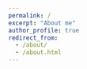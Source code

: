```yaml
---
permalink: /
excerpt: "About me"
author_profile: true
redirect_from: 
  - /about/
  - /about.html
---
```


